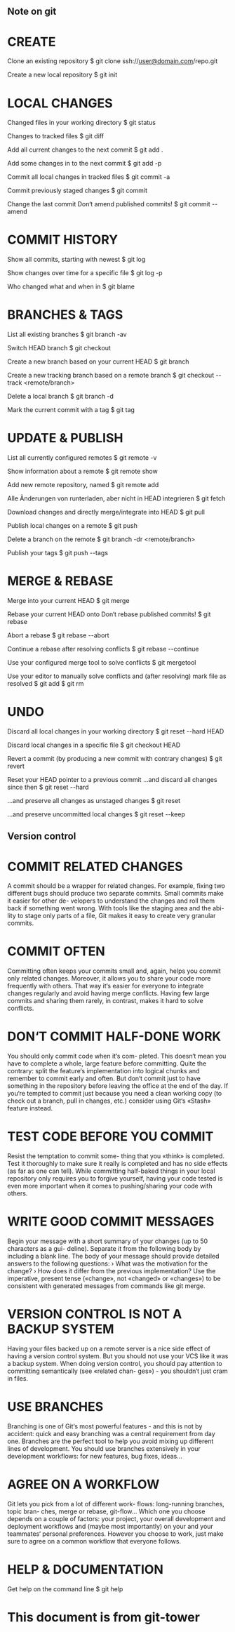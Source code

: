 ## Note on git


# CREATE

Clone an existing repository
$ git clone ssh://user@domain.com/repo.git

Create a new local repository
$ git init


# LOCAL CHANGES 	

Changed files in your working directory
$ git status 

Changes to tracked files
$ git diff

Add all current changes to the next commit
$ git add .

Add some changes in <file> to the next commit
$ git add -p <file>

Commit all local changes in tracked files
$ git commit -a 	

Commit previously staged changes
$ git commit 	

Change the last commit
Don‘t amend published commits!
$ git commit --amend


# COMMIT HISTORY 	

Show all commits, starting with newest
$ git log

Show changes over time for a specific file
$ git log -p <file>

Who changed what and when in <file>
$ git blame <file> 	


# BRANCHES & TAGS

List all existing branches
$ git branch -av

Switch HEAD branch
$ git checkout <branch>

Create a new branch based on your current HEAD
$ git branch <new-branch>

Create a new tracking branch based on  a remote branch
$ git checkout --track <remote/branch>

Delete a local branch
$ git branch -d <branch>

Mark the current commit with a tag
$ git tag <tag-name> 	


# UPDATE & PUBLISH

List all currently configured remotes
$ git remote -v 	

Show information about a remote
$ git remote show <remote>

Add new remote repository, named <remote>
$ git remote add <shortname> <url>

Alle Änderungen von <remote> runterladen, aber nicht in HEAD integrieren
$ git fetch <remote>

Download changes and directly merge/integrate  into HEAD
$ git pull <remote> <branch>

Publish local changes on a remote
$ git push <remote> <branch>

Delete a branch on the remote
$ git branch -dr <remote/branch>

Publish your tags
$ git push --tags


# MERGE & REBASE

Merge <branch> into your current HEAD
$ git merge <branch>

Rebase your current HEAD onto <branch>
Don‘t rebase published commits!
$ git rebase <branch>

Abort a rebase
$ git rebase --abort

Continue a rebase after resolving conflicts
$ git rebase --continue 	

Use your configured merge tool to solve conflicts
$ git mergetool

Use your editor to manually solve conflicts and  (after resolving) mark file as resolved
$ git add <resolved-file>
$ git rm <resolved-file>


# UNDO 	

Discard all local changes in your working directory
$ git reset --hard HEAD

Discard local changes in a specific file
$ git checkout HEAD <file>

Revert a commit  (by producing a new commit with contrary changes)
$ git revert <commit> 	

Reset your HEAD pointer to a previous commit
…and discard all changes since then
$ git reset --hard <commit>

…and preserve all changes as unstaged changes
$ git reset <commit>

…and preserve uncommitted local changes
$ git reset --keep <commit>


## Version control


# COMMIT RELATED CHANGES

A commit should be a wrapper for related changes. For example, fixing two different bugs should produce two separate commits. Small commits make it easier for other de- velopers to understand the changes and roll them back if something went wrong.
With tools like the staging area and the abi- lity to stage only parts of a file, Git makes it easy to create very granular commits.


# COMMIT OFTEN

Committing often keeps your commits small and, again, helps you commit only related changes. Moreover, it allows you to share your code more frequently with others. That way it‘s easier for everyone to integrate changes regularly and avoid having merge conflicts. Having few large commits and sharing them rarely, in contrast, makes it hard to solve conflicts.


# DON‘T COMMIT HALF-DONE WORK 	

You should only commit code when it‘s com- pleted. This doesn‘t mean you have
to complete a whole, large feature before committing. Quite the contrary: split the feature‘s implementation into logical chunks and remember to commit early and often. But don‘t commit just to have something in
the repository before leaving the office at the end of the day. If you‘re tempted to commit just because you need a clean working copy (to check out a branch, pull in changes, etc.) consider using Git‘s «Stash» feature instead.


# TEST CODE BEFORE YOU COMMIT

Resist the temptation to commit some- thing that you «think» is completed. Test it thoroughly to make sure it really is completed and has no side effects (as far as one can tell). While committing half-baked things in your local repository only requires you to forgive yourself, having your code tested is even more important when it comes to pushing/sharing your code with others.


# WRITE GOOD COMMIT MESSAGES

Begin your message with a short summary of your changes (up to 50 characters as a gui- deline). Separate it from the following body by including a blank line. The body of your message should provide detailed answers to the following questions:
›  What was the motivation for the change?
›  How does it differ from the previous implementation?
Use the imperative, present tense («change», not «changed» or «changes») to be consistent with generated messages from commands
like git merge.


# VERSION CONTROL IS NOT A BACKUP SYSTEM

Having your files backed up on a remote server is a nice side effect of having a version control system. But you should not use your VCS like it was a backup system. When doing version control, you should pay attention to committing semantically (see «related chan- ges») - you shouldn‘t just cram in files.


# USE BRANCHES

Branching is one of Git‘s most powerful features - and this is not by accident: quick and easy branching was a central requirement from day one. Branches are the perfect tool
to help you avoid mixing up different lines of development. You should use branches extensively in your development workflows: for new features, bug fixes, ideas…


# AGREE ON A WORKFLOW

Git lets you pick from a lot of different work- flows: long-running branches, topic bran- ches, merge or rebase, git-flow… Which one you choose depends on a couple of factors: your project, your overall development and deployment workflows and (maybe most importantly) on your and your teammates‘ personal preferences. However you choose to work, just make sure to agree on a common workflow that everyone follows.


# HELP & DOCUMENTATION

Get help on the command line
$ git help <command> 	

# This document is from git-tower